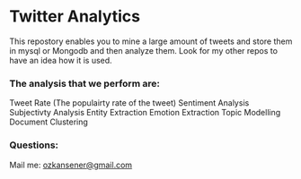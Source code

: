 # Twitter Analytics
This repostory enables you to mine a large amount of tweets and store them in mysql or Mongodb and then analyze them. Look for my other repos to have an idea how it is used.

### The analysis that we perform are:
Tweet Rate (The populairty rate of the tweet)
Sentiment Analysis
Subjectivty Analysis
Entity Extraction
Emotion Extraction
Topic Modelling
Document Clustering

### Questions:
Mail me:
ozkansener@gmail.com
